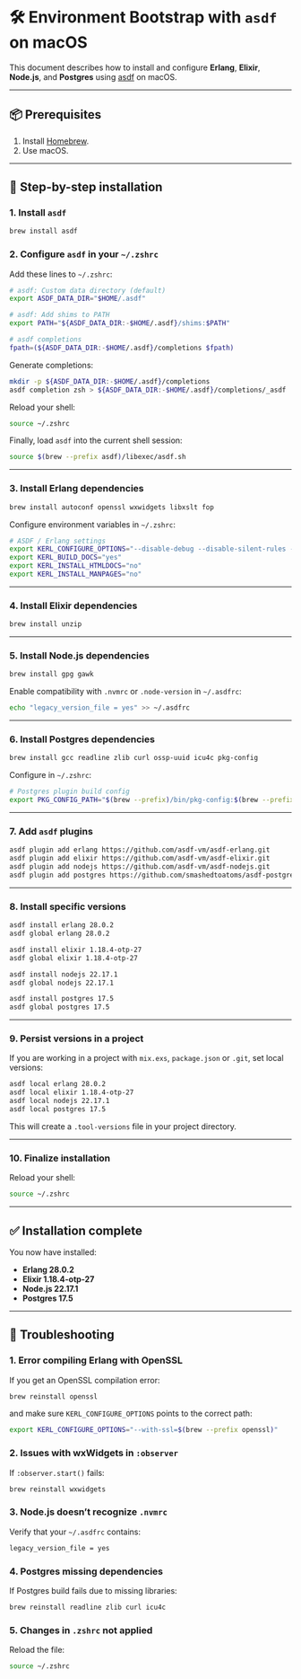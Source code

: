 # 🛠️ Environment Bootstrap with `asdf` on macOS

This document describes how to install and configure **Erlang**, **Elixir**, **Node.js**, and **Postgres** using [asdf](https://asdf-vm.com) on macOS.

---

## 📦 Prerequisites

1. Install [Homebrew](https://brew.sh/).
2. Use macOS.

---

## 🔧 Step-by-step installation

### 1. Install `asdf`

```bash
brew install asdf
```

### 2. Configure `asdf` in your `~/.zshrc`

Add these lines to `~/.zshrc`:

```bash
# asdf: Custom data directory (default)
export ASDF_DATA_DIR="$HOME/.asdf"

# asdf: Add shims to PATH
export PATH="${ASDF_DATA_DIR:-$HOME/.asdf}/shims:$PATH"

# asdf completions
fpath=(${ASDF_DATA_DIR:-$HOME/.asdf}/completions $fpath)
```

Generate completions:

```bash
mkdir -p ${ASDF_DATA_DIR:-$HOME/.asdf}/completions
asdf completion zsh > ${ASDF_DATA_DIR:-$HOME/.asdf}/completions/_asdf
```

Reload your shell:

```bash
source ~/.zshrc
```

Finally, load `asdf` into the current shell session:

```bash
source $(brew --prefix asdf)/libexec/asdf.sh
```

---

### 3. Install Erlang dependencies

```bash
brew install autoconf openssl wxwidgets libxslt fop
```

Configure environment variables in `~/.zshrc`:

```bash
# ASDF / Erlang settings
export KERL_CONFIGURE_OPTIONS="--disable-debug --disable-silent-rules --without-javac --enable-shared-zlib --enable-dynamic-ssl-lib --enable-threads --enable-kernel-poll --enable-wx --enable-webview --enable-darwin-64bit --enable-gettimeofday-as-os-system-time --with-ssl=$(brew --prefix openssl)"
export KERL_BUILD_DOCS="yes"
export KERL_INSTALL_HTMLDOCS="no"
export KERL_INSTALL_MANPAGES="no"
```

---

### 4. Install Elixir dependencies

```bash
brew install unzip
```

---

### 5. Install Node.js dependencies

```bash
brew install gpg gawk
```

Enable compatibility with `.nvmrc` or `.node-version` in `~/.asdfrc`:

```bash
echo "legacy_version_file = yes" >> ~/.asdfrc
```

---

### 6. Install Postgres dependencies

```bash
brew install gcc readline zlib curl ossp-uuid icu4c pkg-config
```

Configure in `~/.zshrc`:

```bash
# Postgres plugin build config
export PKG_CONFIG_PATH="$(brew --prefix)/bin/pkg-config:$(brew --prefix icu4c)/lib/pkgconfig:$(brew --prefix curl)/lib/pkgconfig:$(brew --prefix zlib)/lib/pkgconfig"
```

---

### 7. Add `asdf` plugins

```bash
asdf plugin add erlang https://github.com/asdf-vm/asdf-erlang.git
asdf plugin add elixir https://github.com/asdf-vm/asdf-elixir.git
asdf plugin add nodejs https://github.com/asdf-vm/asdf-nodejs.git
asdf plugin add postgres https://github.com/smashedtoatoms/asdf-postgres
```

---

### 8. Install specific versions

```bash
asdf install erlang 28.0.2
asdf global erlang 28.0.2

asdf install elixir 1.18.4-otp-27
asdf global elixir 1.18.4-otp-27

asdf install nodejs 22.17.1
asdf global nodejs 22.17.1

asdf install postgres 17.5
asdf global postgres 17.5
```

---

### 9. Persist versions in a project

If you are working in a project with `mix.exs`, `package.json` or `.git`, set local versions:

```bash
asdf local erlang 28.0.2
asdf local elixir 1.18.4-otp-27
asdf local nodejs 22.17.1
asdf local postgres 17.5
```

This will create a `.tool-versions` file in your project directory.

---

### 10. Finalize installation

Reload your shell:

```bash
source ~/.zshrc
```

---

## ✅ Installation complete

You now have installed:

- **Erlang 28.0.2**
- **Elixir 1.18.4-otp-27**
- **Node.js 22.17.1**
- **Postgres 17.5**

---

## 🐞 Troubleshooting

### 1. Error compiling Erlang with OpenSSL
If you get an OpenSSL compilation error:
```bash
brew reinstall openssl
```
and make sure `KERL_CONFIGURE_OPTIONS` points to the correct path:
```bash
export KERL_CONFIGURE_OPTIONS="--with-ssl=$(brew --prefix openssl)"
```

### 2. Issues with wxWidgets in `:observer`
If `:observer.start()` fails:
```bash
brew reinstall wxwidgets
```

### 3. Node.js doesn’t recognize `.nvmrc`
Verify that your `~/.asdfrc` contains:
```bash
legacy_version_file = yes
```

### 4. Postgres missing dependencies
If Postgres build fails due to missing libraries:
```bash
brew reinstall readline zlib curl icu4c
```

### 5. Changes in `.zshrc` not applied
Reload the file:
```bash
source ~/.zshrc
```
